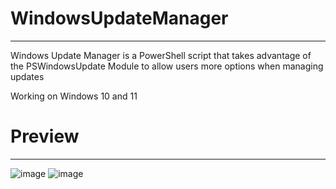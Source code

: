 # WindowsUpdateManager

-------------------------------------------------
Windows Update Manager is a PowerShell script that takes advantage of the PSWindowsUpdate Module to allow users more options when managing updates

Working on Windows 10 and 11

# Preview
----------------------------------------------------------
![image](https://github.com/zoicware/WindowsUpdateManager/assets/118035521/3f234b49-dc47-4468-b439-3074b9c2bba5)
![image](https://github.com/zoicware/WindowsUpdateManager/assets/118035521/b062f629-de2e-400d-96a6-00d539453b10)
